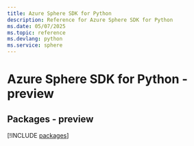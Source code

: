 ```yaml
---
title: Azure Sphere SDK for Python
description: Reference for Azure Sphere SDK for Python
ms.date: 05/07/2025
ms.topic: reference
ms.devlang: python
ms.service: sphere
---
```

# Azure Sphere SDK for Python - preview
## Packages - preview
[!INCLUDE [packages](sphere-index.md)]